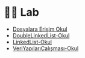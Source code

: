 # 👩‍🔬 Lab

<!--Index-->

- [Dosyalara Erişim Okul](./Dosyalara%20Eri%C5%9Fim%20Okul.c)
- [DoubleLinkedList-Okul](./DoubleLinkedList-Okul.c)
- [LinkedList-Okul](./LinkedList-Okul.c)
- [VeriYapılarıÇalışması-Okul](./VeriYap%C4%B1lar%C4%B1%C3%87al%C4%B1%C5%9Fmas%C4%B1-Okul.c)

<!--Index-->
